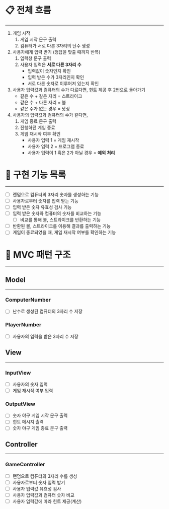 # 📋 전체 흐름

---

1. 게임 시작
   1. 게임 시작 문구 출력
   2. 컴퓨터가 서로 다른 3자리의 난수 생성
2. 사용자에게 입력 받기 (정답을 맞출 때까지 반복)
   1. 입력창 문구 출력
   2. 사용자 입력은 **서로 다른 3자리 수**
      - 입력값이 숫자인지 확인
      - 입력 받은 수가 3자리인지 확인
      - 서로 다른 숫자로 이루어져 있는지 확인
3. 사용자 입력값과 컴퓨터의 수가 다르다면, 힌트 제공 후 2번으로 돌아가기
   - 같은 수 + 같은 자리 = 스트라이크
   - 같은 수 + 다른 자리 = 볼
   - 같은 수가 없는 경우 = 낫싱
4. 사용자의 입력값과 컴퓨터의 수가 같다면,
   1. 게임 종료 문구 출력
   2. 진행하던 게임 종료
   3. 게임 재시작 여부 확인
      - 사용자 입력 1 = 게임 재시작
      - 사용자 입력 2 = 프로그램 종료
      - 사용자 입력이 1 혹은 2가 아닐 경우 = **예외 처리**

# 🚀 구현 기능 목록

---

* [ ] 랜덤으로 컴퓨터의 3자리 숫자를 생성하는 기능
* [ ] 사용자로부터 숫자를 입력 받는 기능
* [ ] 입력 받은 숫자 유효성 검사 기능
* [ ] 입력 받은 숫자와 컴퓨터의 숫자를 비교하는 기능
  * [ ] 비교를 통해 볼, 스트라이크를 반환하는 기능
* [ ] 반환된 볼, 스트라이크를 이용해 결과를 출력하는 기능
* [ ] 게임이 종료되었을 때, 게임 재시작 여부를 확인하는 기능

# 🧬 MVC 패턴 구조

---
## Model

---

### ComputerNumber

- [ ] 난수로 생성된 컴퓨터의 3자리 수 저장

### PlayerNumber

- [ ] 사용자의 입력을 받은 3자리 수 저장

## View

---

### InputView

- [ ] 사용자의 숫자 입력
- [ ] 게임 재시작 여부 입력

### OutputView

- [ ] 숫자 야구 게임 시작 문구 출력
- [ ] 힌트 메시지 출력
- [ ] 숫자 야구 게임 종료 문구 출력

## Controller

---

### GameController

- [ ] 랜덤으로 컴퓨터의 3자리 수를 생성
- [ ] 사용자로부터 숫자 입력 받기
- [ ] 사용자 입력값 유효성 검사
- [ ] 사용자 입력값과 컴퓨터 숫자 비교
- [ ] 사용자 입력값에 따라 힌트 제공(계산)
